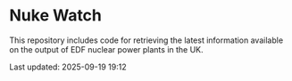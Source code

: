 # Nuke Watch

This repository includes code for retrieving the latest information available on the output of EDF nuclear power plants in the UK.

Last updated: 2025-09-19 19:12